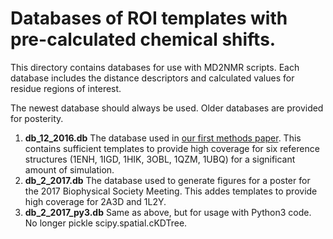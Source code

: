 # Databases of ROI templates with pre-calculated chemical shifts.

This directory contains databases for use with MD2NMR scripts.  Each database includes the distance descriptors and calculated values for residue regions of interest.

The newest database should always be used.  Older databases are provided for posterity. 

1. **db_12_2016.db**  The database used in [our first methods paper](http://www.sciencedirect.com/science/article/pii/S2210271X16304790).  This contains sufficient templates to provide high coverage for six reference structures (1ENH, 1IGD, 1HIK, 3OBL, 1QZM, 1UBQ) for a significant amount of simulation.
2. **db_2_2017.db** The database used to generate figures for a poster for the 2017 Biophysical Society Meeting.  This addes templates to provide high coverage for 2A3D and 1L2Y.
3. **db_2_2017_py3.db** Same as above, but for usage with Python3 code.  No longer pickle scipy.spatial.cKDTree.
